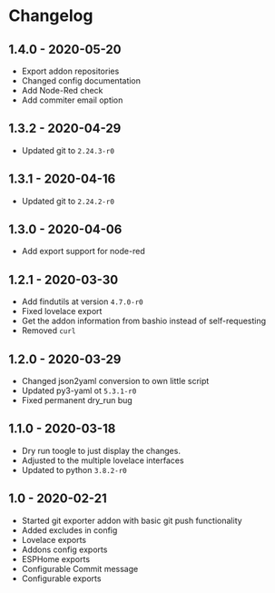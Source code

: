 # Changelog

## 1.4.0 - 2020-05-20

* Export addon repositories
* Changed config documentation
* Add Node-Red check
* Add commiter email option

## 1.3.2 - 2020-04-29

* Updated git to `2.24.3-r0`


## 1.3.1 - 2020-04-16

* Updated git to `2.24.2-r0`


## 1.3.0 - 2020-04-06

* Add export support for node-red


## 1.2.1 - 2020-03-30

* Add findutils at version `4.7.0-r0`
* Fixed lovelace export
* Get the addon information from bashio instead of self-requesting
* Removed `curl`


## 1.2.0 - 2020-03-29

* Changed json2yaml conversion to own little script
* Updated py3-yaml ot `5.3.1-r0`
* Fixed permanent dry_run bug


## 1.1.0 - 2020-03-18

* Dry run toogle to just display the changes.
* Adjusted to the multiple lovelace interfaces
* Updated to python `3.8.2-r0`


## 1.0 - 2020-02-21

* Started git exporter addon with basic git push functionality
* Added excludes in config
* Lovelace exports
* Addons config exports
* ESPHome exports
* Configurable Commit message
* Configurable exports
